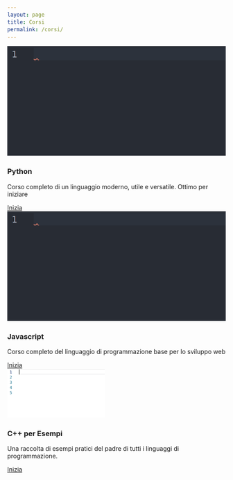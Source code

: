 ```yaml
---
layout: page
title: Corsi
permalink: /corsi/
---
```

  <!-- Centers card -->
  <div class="row material">
    <!-- Card layout -->
      <div class="card">
        <div class="image">
          <img src="/1.gif">
        </div>
        <div class="content">
          <h3>Python</h3>
          <p>Corso completo di un linguaggio moderno, utile e versatile. Ottimo per iniziare</p>
        </div>
        <div class="action">
          <a href="../corso_python/Lezione01.html">Inizia</a>
        </div>
      </div>
          <!-- Card layout -->
      <div class="card">
        <div class="image">
          <img src="/1.gif">
        </div>
        <div class="content">
          <h3>Javascript</h3>
          <p>Corso completo del linguaggio di programmazione base per lo sviluppo web</p>
        </div>
        <div class="action">
          <a href="#">Inizia</a>
        </div>
      </div>
                <!-- Card layout -->
      <div class="card">
        <div class="image">
          <img src="/cpp.gif">
        </div>
        <div class="content">
          <h3>C++ per Esempi</h3>
          <p>Una raccolta di esempi pratici del padre di tutti i linguaggi di programmazione.</p>
        </div>
        <div class="action">
          <a href="./cpp/cpp.html">Inizia</a>
        </div>
      </div>
  </div>












